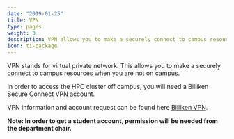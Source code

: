 ```yaml
---
date: "2019-01-25"
title: VPN
type: pages
weight: 3
description: VPN allows you to make a securely connect to campus resources.
icon: ti-package
---
```



VPN stands for virtual private network. This allows you to make a securely connect to campus resources when you are not on campus.

In order to access the HPC cluster off campus, you will need a Billiken Secure Connect VPN account. 

VPN information and account request can be found here <u>[Billiken VPN](https://www.slu.edu/its/index.php)</u>.

**Note: In order to get a student account, permission will be needed from the department chair.**
